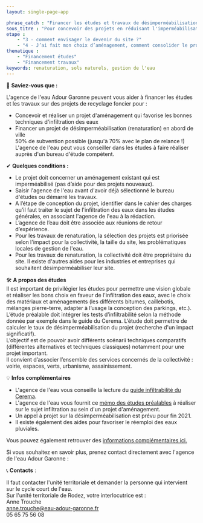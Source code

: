 ```yaml
---
layout: single-page-app

phrase_catch : "Financer les études et travaux de désimperméabilisation et infiltration des eaux - Solliciter l'Agence de l'eau Adour Garonne"
sous_titre : "Pour concevoir des projets en réduisant l'imperméabilisation des sols, et pour les projets de renaturation."
etape : 
    - "3 - comment envisager le devenir du site ?"
    - "4 - J’ai fait mon choix d’aménagement, comment consolider le projet avant d’attaquer les travaux ?"
thematique :
    - "Financement études"
    - "Financement travaux"
keywords: renaturation, sols naturels, gestion de l'eau
---
```

  
🚀 **Saviez-vous que :**  
  
L'agence de l'eau Adour Garonne peuvent vous aider à financer les études et les travaux sur des projets de recyclage foncier pour :
* Concevoir et réaliser un projet d'aménagement qui favorise les bonnes techniques d'infiltration des eaux 
* Financer un projet de désimperméabilisation (renaturation) en abord de ville  
50% de subvention possible (jusqu'à 70% avec le plan de relance !)  
L'agence de l'eau peut vous conseiller dans les études à faire réaliser auprès d'un bureau d'étude compétent.

✔ **Quelques conditions :**
* Le projet doit concerner un aménagement existant qui est imperméabilisé (pas d’aide pour des projets nouveaux).
* Saisir l'agence de l'eau avant d'avoir déjà sélectionné le bureau d'études ou démarré les travaux.
* A l’étape de conception du projet, identifier dans le cahier des charges qu’il faut traiter le sujet de l'infiltration des eaux dans les études générales, en associant l'agence de l'eau à la rédaction.
* L’agence de l’eau doit être associée aux réunions de retour d’expérience.
* Pour les travaux de renaturation, la sélection des projets est priorisée selon l'impact pour la collectivité, la taille du site, les problématiques locales de gestion de l'eau.
* Pour les travaux de renaturation, la collectivité doit être propriétaire du site. Il existe d'autres aides pour les industries et entreprises qui souhaitent désimperméabiliser leur site.

🛠 **A propos des études**  
Il est important de privilégier les études pour permettre une vision globale et réaliser les bons choix en faveur de l'infiltration des eaux, avec le choix des matériaux et aménagements (les différents bitumes, caillebotis, mélanges pierre-terre, adapter à l’usage la conception des parkings, etc.).  
L’étude préalable doit intégrer les tests d’infiltrabilité selon la méthode donnée par exemple dans le guide du Cerema. L’étude doit permettre de calculer le taux de désimperméabilisation du projet (recherche d'un impact significatif).  
L’objectif est de pouvoir avoir différents scénarii techniques comparatifs (différentes alternatives et techniques classiques) notamment pour une projet important.  
Il convient d’associer l’ensemble des services concernés de la collectivité : voirie, espaces, verts, urbanisme, assainissement.  

💡 **Infos complémentaires**  
* L'agence de l'eau vous conseille la lecture du [guide infiltrabilité du Cerema](./static/Guide_infiltrabilite_des_sols.pdf). 
* L'agence de l'eau vous fournit ce [mémo des études préalables](./static/EP_Minimum_Etudes_pjt_amenagement_VD.PDF) à réaliser sur le sujet infiltration au sein d'un projet d'aménagement.
* Un appel à projet sur la désimperméabilisation est prévu pour fin 2021.
* Il existe également des aides pour favoriser le réemploi des eaux pluviales.

Vous pouvez également retrouver des [informations complémentaires ici.](https://eau-grandsudouest.fr/usages-enjeux-eau/activites-economiques-amenagements/eau-urbanisme/repenser-eau-dans-ville)  

Si vous souhaitez en savoir plus, prenez contact directement avec l'agence de l'eau Adour Garonne : 
  
📞 **Contacts** :   

Il faut contacter l'unité territoriale et demander la personne qui intervient sur le cycle court de l'eau.  
Sur l'unité territoriale de Rodez, votre interlocutrice est :  
Anne Trouche   
anne.trouche@eau-adour-garonne.fr  
05 65 75 56 08

